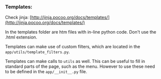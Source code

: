 ### Templates:
Check jinja: [http://jinja.pocoo.org/docs/templates/](http://jinja.pocoo.org/docs/templates/)

In the templates folder are htm files with in-line python code. Don't use the
.html extension.

Templates can make use of custom filters, which are located in the
`app/utils/template_filters.py`.

Templates can make calls to `utils` as well. This can be useful to fill in
standard parts of the page, such as the menu. However to use these need to be
defined in the `app/__init__.py` file.
